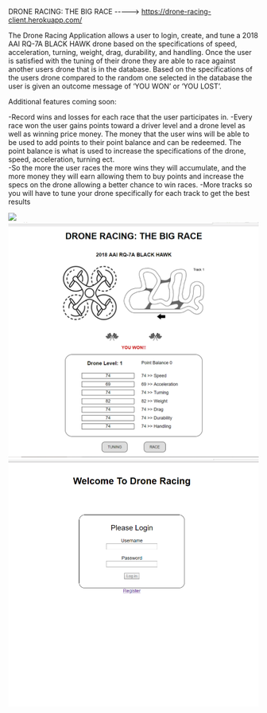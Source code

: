   DRONE RACING: THE BIG RACE         ----->    https://drone-racing-client.herokuapp.com/

The Drone Racing Application allows a user to login, create, and tune a 2018 AAI RQ-7A BLACK HAWK drone based on the specifications of speed, acceleration, turning, weight, drag, durability, and handling.  Once the user is satisfied with the tuning of their drone they are able to race against another users drone that is in the database.  Based on the specifications of the users drone compared to the random one selected in the database the user is given an outcome message of ‘YOU WON’ or ‘YOU LOST’.  

Additional features coming soon:

-Record wins and losses for each race that the user participates in. 
-Every race won the user gains points toward a driver level and a drone level as well as winning price money.  The money that the user       wins will be able to be used to add points to their point balance and can be redeemed.  The point balance is what is used to increase     the specifications of the drone, speed, acceleration, turning ect.  
-So the more the user races the more wins they will accumulate, and the more money they will earn allowing them to buy points and increase   the specs on the drone allowing a better chance to win races.
-More tracks so you will have to tune your drone specifically for each track to get the best results

![](images\Screenshot16.10.03.png)
![](images\Screenshot16.12.24.png)
![](images\Screenshot16.12.37.png)
